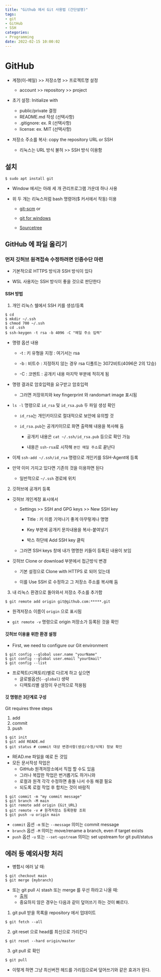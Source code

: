 ```yaml
---
title: "Github 에서 Git 사용법 (간단설명)"
tags:
- git
- GitHub
- SSH
categories:
- Programming
date: 2022-02-15 10:00:02
---
```


# GitHub

- 계정(이-메일) >> 저장소명 >> 프로젝트명 설정  
  * account >> repository >> project

- 초기 설정: Initialize with  
  - public/private 결정  
  - README.md 작성 (선택사항)  
  - .gitignore: ex. R (선택사항)  
  - license: ex. MIT (선택사항)  

- 저장소 주소를 복사: copy the repository URL or SSH
  - 리눅스는 URL 방식 불허 >> SSH 방식 이용함

## 설치

```
$ sudo apt install git
```

- Window 에서는 아래 세 개 관리프로그램 가운데 하나 사용
- 위 두 개는 리눅스처럼 bash 명령어($ 커서에서 작동) 이용

  * [git-scm](https://git-scm.com/) or

  * [git for windows](https://gitforwindows.org/)

  * [Sourcetree](https://www.sourcetreeapp.com/)

## GitHub 에 파일 올리기

### 먼저 깃허브 원격접속 수정하려면 인증수단 마련

- 기본적으로 HTTPS 방식과 SSH 방식이 있다

- WSL 사용자는 SSH 방식이 좋을 것으로 판단한다

#### SSH 방법

1) 개인 리눅스 쉘에서 SSH 키를 생성/등록
  
  ```
  $ cd
  $ mkdir ~/.ssh
  $ chmod 700 ~/.ssh
  $ cd .ssh
  $ ssh-keygen -t rsa -b 4096 -C "메일 주소 입력"
  ```
  
* 명령 옵션 내용
  
  * -t : 키 유형을 지정 : 여기서는 rsa
    
  * -b : 비트수 : 지정하지 않는 경우 rsa 디폴트는 3072비트(4096은 2의 12승)
  
  * -C : 코멘트 : 공개키 내용 마지막 부분에 적히게 됨
  
* 명령 결과로 암호입력을 요구받고 암호입력
  
  - 그러면 저장위치와 key fingerprint 와 randomart image 표시됨  
  
* `ls -l` 명령으로 `id_rsa` 및 `id_rsa.pub` 두 파일 생성 확인
  
  - `id_rsa`는 개인키이므로 절대적으로 보안에 유의할 것
  
  - `id_rsa.pub`는 공개키이므로 화면 출력해 내용을 복사해 둠
  
    * 공개키 내용은 `cat ~/.ssh/id_rsa.pub` 등으로 확인 가능
      
    * 내용은 `ssh-rsa`로 시작해 `본인 메일 주소`로 끝난다 
  
* 이제 `ssh-add ~/.ssh/id_rsa` 명령으로 개인키를 SSH-Agent에 등록
  
* 만약 이미 가지고 있다면 기존의 것을 이용하면 된다
  
  - 일반적으로 `~/.ssh` 경로에 위치
  
2) 깃허브에 공개키 등록
  
* 깃허브 개인계정 표시에서 
  
  - Settings >> SSH and GPG keys >> New SSH key
  
    * Title : 키 이름 기억나기 좋게 아무렇게나 명명
  
    * Key 부분에 공개키 문자내용을 복사-붙여넣기
    
    * 박스 하단에 Add SSH key 클릭
    
  - 그러면 SSH keys 창에 내가 명명한 키들이 등록된 내용이 보임
    
* 깃허브 Clone or download 부분에서 접근방식 변경
  
  - 기본 설정으로 Clone with HTTPS 로 되어 있는데
    
  - 이를 Use SSH 로 수정하고 그 저장소 주소를 복사해 둠 
  
3) 내 리눅스 환경으로 돌아와서 저장소 주소를 추가함
  
  ```
  $ git remote add origin git@github.com:*****.git
  ```
- 원격저장소 이름이 `origin` 으로 표시됨

- `git remote -v` 명령으로 origin 저장소가 등록된 것을 확인
  

#### 깃허브 이용을 위한 환경 설정

- First, we need to configure our Git environment

```
$ git config --global user.name "yourName"
$ git config --global user.email "yourEmail"
$ git config --list 
```
- 프로젝트(디렉토리)별로 다르게 하고 싶으면  
  - 글로벌옵션(`--global`) 생략
  - 디렉토리별 설정이 우선적으로 적용됨

#### 깃 명령은 3단계로 구성

Git requires three steps

  1) add
  2) commit
  3) push

```
$ git init
$ git add READE.md 
$ git status # commit 대상 변경사항(생성/수정/삭제) 정보 확인 
```

- READ.me 파일을 예로 든 것임
- 모든 문서작성 작업은 
  - GitHub 원격저장소에서 직접 할 수도 있음
  - 그러나 복잡한 작업은 번거롭기도 하거니와
  - 로컬과 원격 각각 수정하면 충돌 나서 수동 해결 필요
  - 되도록 로컬 작업 후 합치는 것이 바람직

```
$ git commit -m "my commit message" 
$ git branch -M main 
$ git remote add origin {Git_URL} 
$ git remote -v # 원격저장소 등록현황 조회
$ git push -u origin main
```

- `commit`  옵션 `-m` 또는 `--message` 의미는 commit message
- `branch`  옵션 `-M` 의미는  move/rename a branch, even if target exists
- `push` 옵션 `-u` 또는 `--set-upstream` 의미는 set upstream for git pull/status

## 에러 등 예외사항 처리

- 병합시 에러 날 때:
```
$ git checkout main
$ git merge {mybranch}
```

- 또는 git pull 시 stash 또는 merge 를 우선 하라고 나올 때: 
  * [출처](https://mosei.tistory.com/entry/GIT-git-pull-시-merge-오류가-날때-강제-git-pull-덮어쓰기-방법)
  * 중요하지 않은 경우는 다음과 같이 덮어쓰기 하는 것이 빠르다.
  
1. git pull 받을 목록을 repository 에서 업데이트
```
$ git fetch --all
```
  
2. git reset 으로 head를 최신으로 가리킨다
```
$ git reset --hard origin/master
```

3. git pull 로 확인
```
$ git pull
```
  * 이렇게 하면 그냥 최신버전 헤드를 가리킴으로써 덮어쓰기와 같은 효과가 된다.
